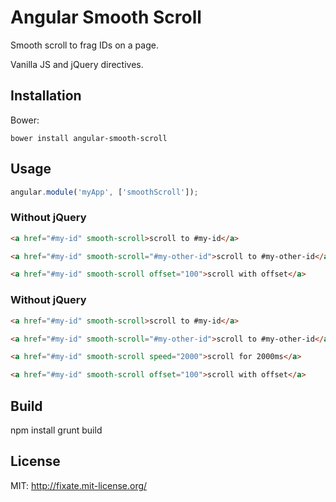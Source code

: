 # Angular Smooth Scroll

Smooth scroll to frag IDs on a page.

Vanilla JS and jQuery directives.

## Installation
Bower:

```
bower install angular-smooth-scroll
```

## Usage

```javascript
angular.module('myApp', ['smoothScroll']);
```

### Without jQuery

```html
<a href="#my-id" smooth-scroll>scroll to #my-id</a>

<a href="#my-id" smooth-scroll="#my-other-id">scroll to #my-other-id</a>

<a href="#my-id" smooth-scroll offset="100">scroll with offset</a>
```

### Without jQuery

```html
<a href="#my-id" smooth-scroll>scroll to #my-id</a>

<a href="#my-id" smooth-scroll="#my-other-id">scroll to #my-other-id</a>

<a href="#my-id" smooth-scroll speed="2000">scroll for 2000ms</a>

<a href="#my-id" smooth-scroll offset="100">scroll with offset</a>
```

## Build
npm install
grunt build


## License

MIT: http://fixate.mit-license.org/

